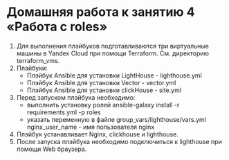 # Домашняя работа к занятию 4 «Работа с roles»

1. Для выполнения плэйбуков подготавливаются три виртуальные машины в Yandex Cloud при помощи Terraform. См. директорию terraform_vms.
2. Плэйбуки:
    - Плэйбук Ansible для установки LightHouse - lighthouse.yml
    - Плэйбук Ansible для установки Vector - vector.yml
    - Плэйбук Ansible для установки clickHouse - site.yml
3. Перед запуском плэйбука необходимо:
    - выполнить установку ролей ansible-galaxy install -r requirements.yml -p roles
    - указать переменную в файле group_vars/lighthouse/vars.yml nginx_user_name - имя пользователя nginx
4. Плэйбук устанавливает Nginx, clickhouse и lighthouse.
5. После запуска плэйбука необходимо подключиться к lighthouse при помощи Web браузера.
